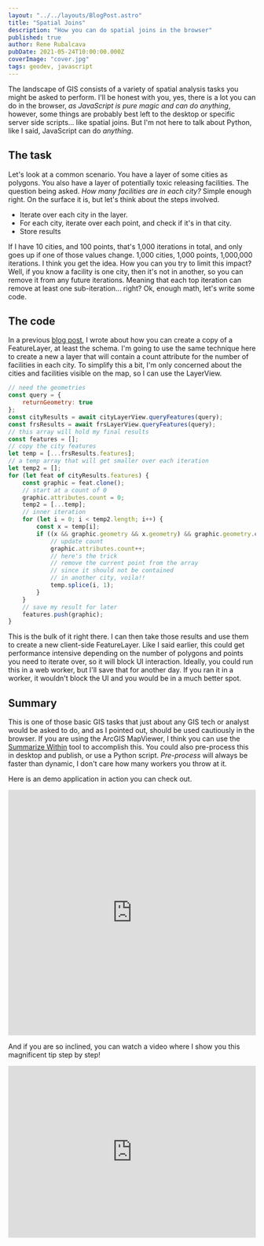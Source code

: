 ```yaml
---
layout: "../../layouts/BlogPost.astro"
title: "Spatial Joins"
description: "How you can do spatial joins in the browser"
published: true
author: Rene Rubalcava
pubDate: 2021-05-24T10:00:00.000Z
coverImage: "cover.jpg"
tags: geodev, javascript
---
```


The landscape of GIS consists of a variety of spatial analysis tasks you might be asked to perform. I'll be honest with you, yes, there is a lot you can do in the browser, _as JavaScript is pure magic and can do anything_, however, some things are probably best left to the desktop or specific server side scripts... like spatial joins. But I'm not here to talk about Python, like I said, JavaScript can do _anything_.

## The task

Let's look at a common scenario. You have a layer of some cities as polygons. You also have a layer of potentially toxic releasing facilities. The question being asked. _How many facilities are in each city?_ Simple enough right. On the surface it is, but let's think about the steps involved.

* Iterate over each city in the layer.
* For each city, iterate over each point, and check if it's in that city.
* Store results

If I have 10 cities, and 100 points, that's 1,000 iterations in total, and only goes up if one of those values change. 1,000 cities, 1,000 points, 1,000,000 iterations. I think you get the idea. How you can you try to limit this impact? Well, if you know a facility is one city, then it's not in another, so you can remove it from any future iterations. Meaning that each top iteration can remove at least one sub-iteration... right? Ok, enough math, let's write some code.

## The code

In a previous [blog post](https://odoe.net/blog/feature-table-clone), I wrote about how you can create a copy of a FeatureLayer, at least the schema. I'm going to use the same technique here to create a new a layer that will contain a count attribute for the number of facilities in each city. To simplify this a bit, I'm only concerned about the cities and facilities visible on the map, so I can use the LayerView.

```js
// need the geometries
const query = {
    returnGeometry: true
};
const cityResults = await cityLayerView.queryFeatures(query);
const frsResults = await frsLayerView.queryFeatures(query);
// this array will hold my final results
const features = [];
// copy the city features
let temp = [...frsResults.features];
// a temp array that will get smaller over each iteration
let temp2 = [];
for (let feat of cityResults.features) {
    const graphic = feat.clone();
    // start at a count of 0
    graphic.attributes.count = 0;
    temp2 = [...temp];
    // inner iteration
    for (let i = 0; i < temp2.length; i++) {
        const x = temp[i];
        if ((x && graphic.geometry && x.geometry) && graphic.geometry.contains(x.geometry)) {
            // update count
            graphic.attributes.count++;
            // here's the trick
            // remove the current point from the array
            // since it should not be contained
            // in another city, voila!!
            temp.splice(i, 1);
        }
    }
    // save my result for later
    features.push(graphic);
}
```

This is the bulk of it right there. I can then take those results and use them to create a new client-side FeatureLayer. Like I said earlier, this could get performance intensive depending on the number of polygons and points you need to iterate over, so it will block UI interaction. Ideally, you could run this in a web worker, but I'll save that for another day. If you ran it in a worker, it wouldn't block the UI and you would be in a much better spot.

## Summary

This is one of those basic GIS tasks that just about any GIS tech or analyst would be asked to do, and as I pointed out, should be used cautiously in the browser. If you are using the ArcGIS MapViewer, I think you can use the [Summarize Within](https://doc.arcgis.com/en/arcgis-online/analyze/summarize-within.htm) tool to accomplish this. You could also pre-process this in desktop and publish, or use a Python script. _Pre-process_ will always be faster than dynamic, I don't care how many workers you throw at it.

Here is an demo application in action you can check out.

<iframe height="500" style="width: 100%;" scrolling="no" title="Spatial Join" src="https://codepen.io/odoe/embed/preview/vYxYxXm?height=460&theme-id=39013&default-tab=js,result" frameborder="no" loading="lazy" allowtransparency="true" allowfullscreen="true">
  See the Pen <a href='https://codepen.io/odoe/pen/vYxYxXm'>Spatial Join</a> by Rene Rubalcava
  (<a href='https://codepen.io/odoe'>@odoe</a>) on <a href='https://codepen.io'>CodePen</a>.
</iframe>

And if you are so inclined, you can watch a video where I show you this magnificent tip step by step!

<iframe width="100%" height="350" src="https://www.youtube.com/embed/FWM35IfvjVs" title="YouTube video player" frameborder="0" allow="accelerometer; autoplay; clipboard-write; encrypted-media; gyroscope; picture-in-picture" allowfullscreen></iframe>